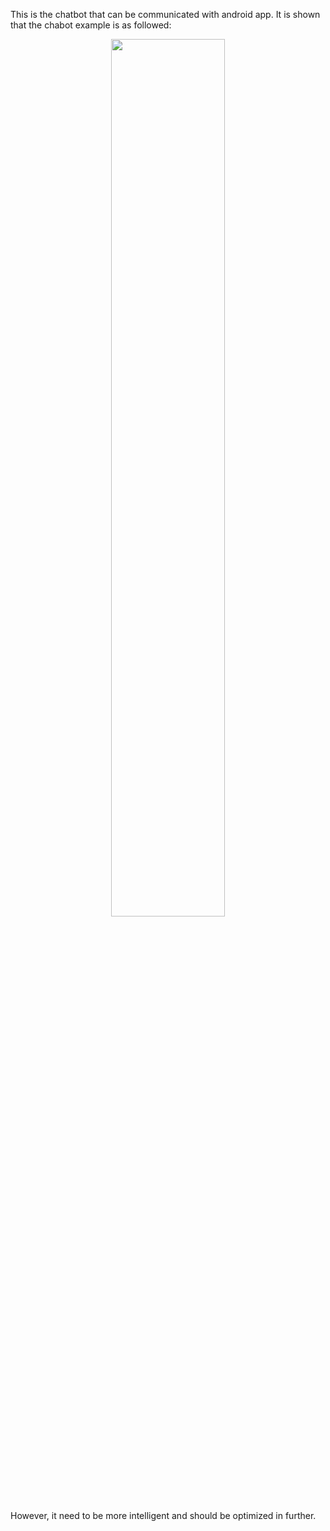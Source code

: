 This is the chatbot that can be communicated with android app.
It is shown that the chabot example is as followed:

<div align=center>
<img src="example.jpg" width=60%/>
</div>

However, it need to be more intelligent and should be optimized in further.
